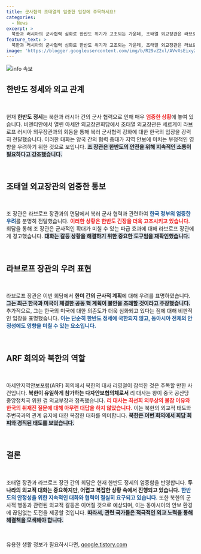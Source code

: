 ```yaml
---
title: 군사협력 조태열의 엄중한 입장에 주목하세요!
categories:
  - News
excerpt: >
  북한과 러시아의 군사협력 심화로 한반도 위기가 고조되는 가운데, 조태열 외교장관은 라브로프 외무장관과의 회동에서 한국의 엄중한 입장을 전달했다. 한미 밀착에 대한 러시아의 우려와 북한 고립을 위한 미국의 전략이 논의됐으며, 이 회담은 조 장관 취임 후 처음 이루어졌다.
feature_text: >
  북한과 러시아의 군사협력 심화로 한반도 위기가 고조되는 가운데, 조태열 외교장관은 라브로프 외무장관과의 회동에서 한국의 엄중한 입장을 전달했다. 한미 밀착에 대한 러시아의 우려와 북한 고립을 위한 미국의 전략이 논의됐으며, 이 회담은 조 장관 취임 후 처음 이루어졌다.
image: 'https://blogger.googleusercontent.com/img/b/R29vZ2xl/AVvXsEixyZcFfHzMRdzZMjFBmAUKJYCLCGyLL1o632UiGVXcaFdKo_bkvkuCioo0uUKlGfBVcT3P84aROyZIXSBEx3Aw5nCQ3pTgDom1WDC4m8eifvWiAmWEEVb4x6G_l8C0QH225ldMjyaFvpxGEBGNO37VmDTDMHGhJPq73UglMfDca1-0aw/s1600/blogspot.png'
---
```


<p><img src="https://blogger.googleusercontent.com/img/b/R29vZ2xl/AVvXsEixyZcFfHzMRdzZMjFBmAUKJYCLCGyLL1o632UiGVXcaFdKo_bkvkuCioo0uUKlGfBVcT3P84aROyZIXSBEx3Aw5nCQ3pTgDom1WDC4m8eifvWiAmWEEVb4x6G_l8C0QH225ldMjyaFvpxGEBGNO37VmDTDMHGhJPq73UglMfDca1-0aw/s1600/blogspot.png" alt="info 속보" /></p>

<h2 data-ke-size="size26">한반도 정세와 외교 관계</h2>

<p data-ke-size="size16">&nbsp;</p>

<p>현재 <b>한반도 정세</b>는 북한과 러시아 간의 군사 협력으로 인해 매우 <b><span style="color: #ee2323;">엄중한 상황</span></b>에 놓여 있습니다. 비엔티안에서 열린 아세안 외교장관회담에서 조태열 외교장관은 세르게이 라브로프 러시아 외무장관과의 회동을 통해 북러 군사협력 강화에 대한 한국의 입장을 강력히 전달했습니다. 이러한 대화는 양국 간의 협력 증대가 지역 안보에 미치는 부정적인 영향을 우려하기 위한 것으로 보입니다. <b><span style="background-color: #21538527;">조 장관은 한반도의 안전을 위해 지속적인 소통이 필요하다고 강조했습니다.</span></b></p>

<p data-ke-size="size16">&nbsp;</p>

<h2 data-ke-size="size26">조태열 외교장관의 엄중한 통보</h2>

<p data-ke-size="size16">&nbsp;</p>

<p>조 장관은 라브로프 장관과의 면담에서 북러 군사 협력과 관련하여 <b><span style="color: #1a5490;">한국 정부의 엄중한 우려</span></b>를 분명히 전달했습니다. <b><span style="color: #ee2323;">이러한 상황은 한반도 긴장을 더욱 고조시키고 있습니다.</span></b> 회담을 통해 조 장관은 군사적인 확대가 미칠 수 있는 파급 효과에 대해 라브로프 장관에게 경고했습니다. <b><span style="background-color: #21538527;">대화는 갈등 상황을 해결하기 위한 중요한 도구임을 재확인했습니다.</span></b></p>

<p data-ke-size="size16">&nbsp;</p>

<h2 data-ke-size="size26">라브로프 장관의 우려 표현</h2>

<p data-ke-size="size16">&nbsp;</p>

<p>라브로프 장관은 이번 회담에서 <b>한미 간의 군사적 계획</b>에 대해 우려를 표명하였습니다. <b><span style="background-color: #21538527;">그는 최근 한국과 미국이 체결한 공동 핵 계획이 불안을 초래할 것이라고 주장했습니다.</span></b> 추가적으로, 그는 한국의 미국에 대한 의존도가 더욱 심화되고 있다는 점에 대해 비판적인 입장을 표명했습니다. <b><span style="color: #1a5490;">이는 단순히 한반도 정세에 국한되지 않고, 동아시아 전체의 안정성에도 영향을 미칠 수 있는 요소입니다.</span></b></p>

<p data-ke-size="size16">&nbsp;</p>

<h2 data-ke-size="size26">ARF 회의와 북한의 역할</h2>

<p data-ke-size="size16">&nbsp;</p>

<p>아세안지역안보포럼(ARF) 회의에서 북한의 대사 리영철이 참석한 것은 주목할 만한 사건입니다. <b>북한이 유일하게 참가하는 다자안보협의체로서</b> 리 대사는 왕이 중국 공산당 중앙정치국 위원 겸 외교부장과 접촉했습니다. <b><span style="color: #ee2323;">리 대사는 최선희 외무상의 불참 이유와 한국의 취재진 질문에 대해 아무런 대답을 하지 않았습니다.</span></b> 이는 북한의 외교적 태도와 주변국과의 관계 유지에 대한 복잡한 대화를 의미합니다. <b><span style="background-color: #21538527;">북한은 이번 회의에서 회담 회피와 경직된 태도를 보였습니다.</span></b></p>

<p data-ke-size="size16">&nbsp;</p>

<h2 data-ke-size="size26">결론</h2>

<p data-ke-size="size16">&nbsp;</p>

<p>조태열 장관과 라브로프 장관 간의 회담은 현재 한반도 정세의 엄중함을 반영합니다. <b>두 나라의 외교적 대화는 중요하지만, 어렵고 복잡한 상황 속에서 진행되고 있습니다.</b> <b><span style="color: #1a5490;">한반도의 안정성을 위한 지속적인 대화와 협력이 절실히 요구되고 있습니다.</span></b> 또한 북한의 군사적 행동과 관련된 외교적 갈등은 이어질 것으로 예상되며, 이는 동아시아의 안보 환경에 끊임없는 도전을 제공할 것입니다. <b><span style="background-color: #21538527;">따라서, 관련 국가들은 적극적인 외교 노력을 통해 해결책을 모색해야 합니다.</span></b></p>

<p data-ke-size="size16">&nbsp;</p>
유용한 생활 정보가 필요하시다면, <a href="https://qoogle.tistory.com" rel="dofollow">qoogle.tistory.com</a>


